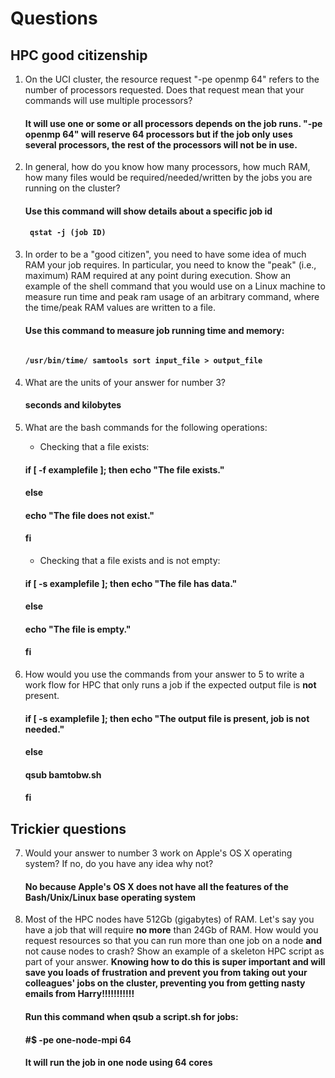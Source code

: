# Questions

## HPC good citizenship

1. On the UCI cluster, the resource request "-pe openmp 64" refers to the number of processors requested.  Does that
   request mean that your commands will use multiple processors?
   
   #### It will use one or some or all processors depends on the job runs. "-pe openmp 64" will reserve 64 processors but if the job only uses several processors, the rest of the processors will not be in use.
   
2. In general, how do you know how many processors, how much RAM, how many files would be required/needed/written by the
   jobs you are running on the cluster?
   
   #### Use this command will show details about a specific job id
   #### <pre><code> qstat -j (job ID) </pre></code> 
   
3. In order to be a "good citizen", you need to have some idea of much RAM your job requires.  In particular, you need
   to know the "peak" (i.e., maximum) RAM required at any point during execution.  Show an example of the shell command
   that you would use on a Linux machine to measure run time and peak ram usage of an arbitrary command, where the time/peak RAM values are written to a file.
   #### Use this command to measure job running time and memory:
   #### <pre><code>  /usr/bin/time/ samtools sort input_file > output_file </pre></code> 
   
4. What are the units of your answer for number 3?
   #### seconds and kilobytes

5. What are the bash commands for the following operations:

    * Checking that a file exists:
   #### if [ -f examplefile ]; then echo "The file exists."
   #### else
   #### echo "The file does not exist."
   #### fi  
   
    * Checking that a file exists and is not empty:
    
   #### if [ -s examplefile ]; then echo "The file has data."
   #### else
   #### echo "The file is empty."
   #### fi  
    

6. How would you use the commands from your answer to 5 to write a work flow for HPC that only runs a job if the
   expected output file is **not** present.
   #### if [ -s examplefile ]; then echo "The output file is present, job is not needed."
   #### else
   #### qsub bamtobw.sh
   #### fi  

## Trickier questions

7. Would your answer to number 3 work on Apple's OS X operating system?  If no, do you have any idea why not?
   #### No because Apple's OS X does not have all the features of the Bash/Unix/Linux base operating system

8. Most of the HPC nodes have 512Gb (gigabytes) of RAM. Let's say you have a job that will require **no more** than 24Gb
   of RAM.  How would you request resources so that you can run more than one job on a node **and** not cause nodes to
   crash?  Show an example of a skeleton HPC script as part of your answer.  **Knowing how to do this is super important
   and will save you loads of frustration and prevent you from taking out your colleagues' jobs on the cluster,
   preventing you from getting nasty emails from Harry!!!!!!!!!!!**
   
   #### Run this command when qsub a script.sh for jobs:
   #### #$ -pe one-node-mpi 64
   #### It will run the job in one node using 64 cores
